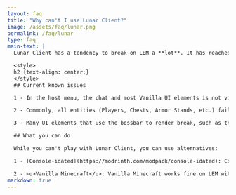 ```yaml
---
layout: faq
title: "Why can't I use Lunar Client?"
image: /assets/faq/lunar.png
permalink: /faq/lunar
type: faq
main-text: | 
  Lunar Client has a tendency to break on LEM a **lot**. It has reached a point where the game is unplayable, and here we have a list of everything it breaks.

  <style>
  h2 {text-align: center;}
  </style>
  ## Current known issues

  1 - In the host menu, the chat and most Vanilla UI elements is not visible, and it is only possible to start the game with /trigger lem.gamecfg at this point.

  2 - Commonly, all entities (Players, Chests, Armor Stands, etc.) fail to render, making them invisible. This makes the game essentially unplayable at this state.

  3 - Many UI elements that use the bossbar to render break, such as the battle banner and panorama.

  ## What you can do

  While you can't play with Lunar Client, you can use alternatives:

  1 - [Console-idated](https://modrinth.com/modpack/console-idated): Console-idated is another modpack that attempts to mimic the look of LCE, and has LEM compatibility with few compromises.

  2 - <u>Vanilla Minecraft</u>: Vanilla Minecraft works fine on LEM with no LEM-specific issues, but Vanilla is very poorly optimized. I recommend anything listed above over Vanilla. 
markdown: true
---
```

